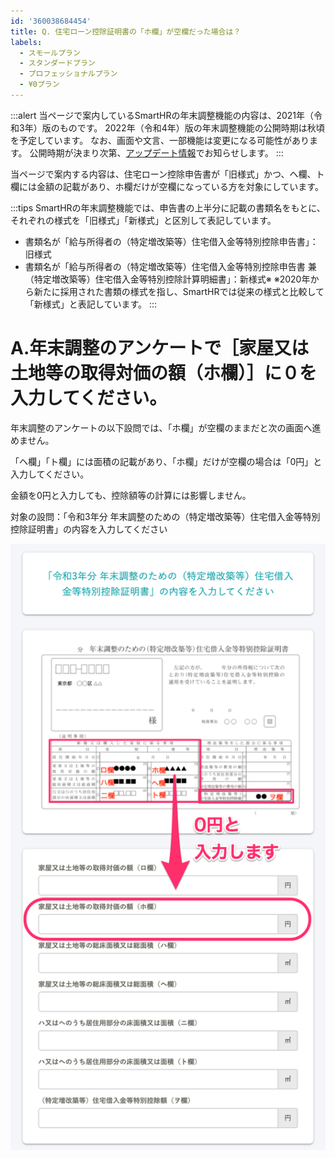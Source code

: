 ```yaml
---
id: '360038684454'
title: Q. 住宅ローン控除証明書の「ホ欄」が空欄だった場合は？
labels:
  - スモールプラン
  - スタンダードプラン
  - プロフェッショナルプラン
  - ¥0プラン
---
```

:::alert
当ページで案内しているSmartHRの年末調整機能の内容は、2021年（令和3年）版のものです。
2022年（令和4年）版の年末調整機能の公開時期は秋頃を予定しています。
なお、画面や文言、一部機能は変更になる可能性があります。
公開時期が決まり次第、[アップデート情報](https://smarthr.jp/update%E2%80%9D)でお知らせします。
:::

当ページで案内する内容は、住宅ローン控除申告書が「旧様式」かつ、ヘ欄、ト欄には金額の記載があり、ホ欄だけが空欄になっている方を対象にしています。

:::tips
SmartHRの年末調整機能では、申告書の上半分に記載の書類名をもとに、それぞれの様式を「旧様式」「新様式」と区別して表記しています。
- 書類名が「給与所得者の（特定増改築等）住宅借入金等特別控除申告書」：旧様式
- 書類名が「給与所得者の（特定増改築等）住宅借入金等特別控除申告書 兼（特定増改築等）住宅借入金等特別控除計算明細書」：新様式※
※2020年から新たに採用された書類の様式を指し、SmartHRでは従来の様式と比較して「新様式」と表記しています。
:::

# A.年末調整のアンケートで［家屋又は土地等の取得対価の額（ホ欄）］に０を入力してください。

年末調整のアンケートの以下設問では、「ホ欄」が空欄のままだと次の画面へ進めません。

「ヘ欄」「ト欄」には面積の記載があり、「ホ欄」だけが空欄の場合は「0円」と入力してください。

金額を0円と入力しても、控除額等の計算には影響しません。

対象の設問：「令和3年分 年末調整のための（特定増改築等）住宅借入金等特別控除証明書」の内容を入力してください

![](./_______SmartHR____________.png)
